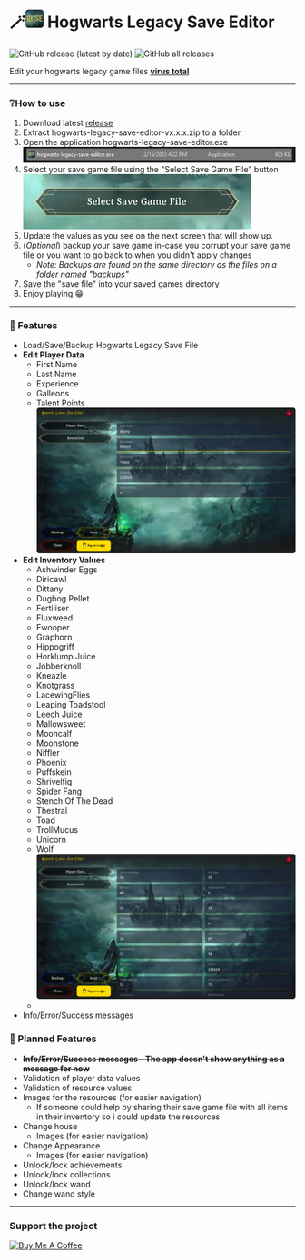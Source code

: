 # 🪄![icon.png](icon.png) Hogwarts Legacy Save Editor

![GitHub release (latest by date)](https://img.shields.io/github/v/release/jianastrero/hogwarts-legacy-save-editor)
![GitHub all releases](https://img.shields.io/github/downloads/jianastrero/hogwarts-legacy-save-editor/total)

Edit your hogwarts legacy game files
[**virus total**](https://www.virustotal.com/gui/file/30bc02069c7a29415a4ab52820cffc2677667f2d590157fddf81c8318af90330/detection)

---

### ❔How to use

1. Download latest [release](https://github.com/jianastrero/hogwarts-legacy-save-editor/releases)
2. Extract hogwarts-legacy-save-editor-vx.x.x.zip to a folder
3. Open the application hogwarts-legacy-save-editor.exe
   ![hogwarts-legacy-save-editor.exe](screenshots/application-on-folder.png)
4. Select your save game file using the "Select Save Game File" button
   ![image.png](screenshots/select-game-save-file.png)
5. Update the values as you see on the next screen that will show up.
6. (*Optional*) backup your save game in-case you corrupt your save game file or you want to go back to when you didn't apply changes
   * *Note: Backups are found on the same directory as the files on a folder named "backups"*
7. Save the "save file" into your saved games directory
8. Enjoy playing 😁

---

### 🚀 Features

* Load/Save/Backup Hogwarts Legacy Save File
* **Edit Player Data**
  * First Name
  * Last Name
  * Experience
  * Galleons
  * Talent Points
    ![personal_data_screen.png](screenshots/personal_data_screen.png)
* **Edit Inventory Values**
  * Ashwinder Eggs
  * Diricawl
  * Dittany
  * Dugbog Pellet
  * Fertiliser
  * Fluxweed
  * Fwooper
  * Graphorn
  * Hippogriff
  * Horklump Juice
  * Jobberknoll
  * Kneazle
  * Knotgrass
  * LacewingFlies
  * Leaping Toadstool
  * Leech Juice
  * Mallowsweet
  * Mooncalf
  * Moonstone
  * Niffler
  * Phoenix
  * Puffskein
  * Shrivelfig
  * Spider Fang
  * Stench Of The Dead
  * Thestral
  * Toad
  * TrollMucus
  * Unicorn
  * Wolf
    ![resources_screen.png](screenshots/resources_screen.png)
  *
* Info/Error/Success messages

### 🔮 Planned Features

* ~~**Info/Error/Success messages - The app doesn't show anything as a message for now**~~
* Validation of player data values
* Validation of resource values
* Images for the resources (for easier navigation)
  * If someone could help by sharing their save game file with all items in their inventory so i could update the resources
* Change house
  * Images (for easier navigation)
* Change Appearance
  * Images (for easier navigation)
* Unlock/lock achievements
* Unlock/lock collections
* Unlock/lock wand
* Change wand style

---

### Support the project

<a href="https://www.buymeacoffee.com/jianastrero" target="_blank"><img src="https://cdn.buymeacoffee.com/buttons/v2/default-yellow.png" alt="Buy Me A Coffee" style="height: 60px !important;width: 217px !important;" ></a>
